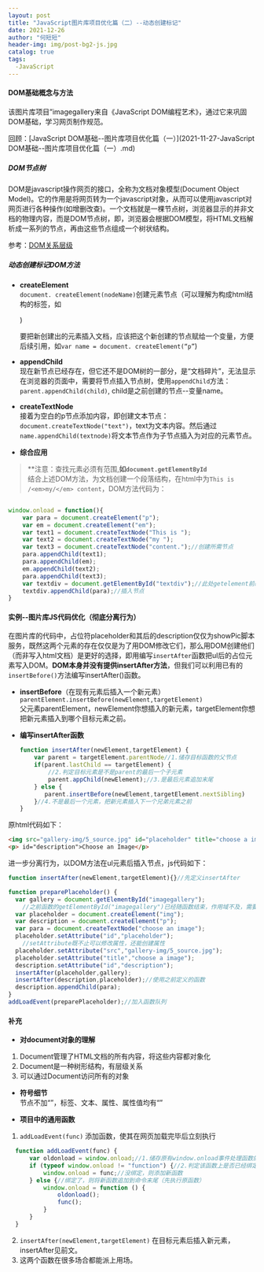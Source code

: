 ```yaml
---
layout: post
title: "JavaScript图片库项目优化篇（二）--动态创建标记"
date: 2021-12-26
author: "何短短"
header-img: img/post-bg2-js.jpg
catalog: true
tags: 
  -JavaScript
---
```


#### DOM基础概念与方法

该图片库项目”imagegallery来自《JavaScript DOM编程艺术》，通过它来巩固DOM基础，学习网页制作规范。

回顾：[JavaScript DOM基础--图片库项目优化篇（一）](2021-11-27-JavaScript DOM基础--图片库项目优化篇（一）.md)

##### DOM节点树

DOM是javascript操作网页的接口，全称为文档对象模型(Document Object Model)。它的作用是将网页转为一个javascript对象，从而可以使用javascript对网页进行各种操作(如增删改查)。一个文档就是一棵节点树，浏览器显示的并非文档的物理内容，而是DOM节点树，即，浏览器会根据DOM模型，将HTML文档解析成一系列的节点，再由这些节点组成一个树状结构。<br>

参考：[DOM关系层级](https://www.cnblogs.com/sysoft/p/12159603.html)

##### 动态创建标记DOM方法

* **createElement**<br>
  `document. createElement(nodeName)`创建元素节点（可以理解为构成html结构的标签，如<p><body>)

  要把新创建出的元素插入文档，应该把这个新创建的节点赋给一个变量，方便后续引用，如`var name = document. createElement(“p”`)      

* **appendChild**<br>
现在新节点已经存在，但它还不是DOM树的一部分，是“文档碎片”，无法显示在浏览器的页面中，需要将节点插入节点树，使用`appendChild`方法：`parent.appendChild(child)`, child是之前创建的节点--变量name。

*  **createTextNode**<br>
  接着为空白的p节点添加内容，即创建文本节点：`document.createTextNode("text")`，text为文本内容。然后通过`name.appendChild(textnode)`将文本节点作为子节点插入为对应的元素节点。

* **综合应用**<br>
> **注意：查找元素必须有范围,**如`document.getElementById`**  
结合上述DOM方法，为文档创建一个段落结构，在html中为`This is /<em>my/</em> content`，DOM方法代码为：

  ``````javascript
  
  window.onload = function(){
      var para = document.createElement("p");
      var em = document.createElement("em");
      var text1 = document.createTextNode("This is ");
      var text2 = document.createTextNode("my ");
      var text3 = document.createTextNode("content.");//创建所需节点
      para.appendChild(text1);
      para.appendChild(em);
      em.appendChild(text2);
      para.appendChild(text3);
      var textdiv = document.getElementById("textdiv");//此处getelement前必须有范围document，无范围报错
      textdiv.appendChild(para);//插入节点
  }
  ``````



#### 实例--图片库JS代码优化（彻底分离行为）

在图片库的代码中，占位符placeholder和其后的description仅仅为showPic脚本服务，既然这两个元素的存在仅仅是为了用DOM修改它们，那么用DOM创建他们（而非写入html文档）是更好的选择，即用编写`insertAfter`函数把ul后的占位元素写入DOM。**DOM本身并没有提供insertAfter方法**，但我们可以利用已有的`insertBefore()`方法编写insertAfter()函数。

* **insertBefore**（在现有元素后插入一个新元素）<br>
  `parentElement.insertBefore(newElement,targetElement)`<br>
  父元素parentElement，newElement你想插入的新元素，targetElement你想把新元素插入到哪个目标元素之前。

* **编写insertAfter函数**
  
  ``````js
  function insertAfter(newElement,targetElement) {
      var parent = targetElement.parentNode//1.储存目标函数的父节点
      if(parent.lastChild == targetElement) {
          //2.判定目标元素是不是parent的最后一个子元素
          parent.appChild(newElement);//3.是最后元素追加末尾
      } else {
         parent.insertBefore(newElement,targetElement.nextSibling)
      }//4.不是最后一个元素，把新元素插入下一个兄弟元素之前   
  }
  ``````

原html代码如下：
  
``````html
<img src="gallery-img/5_source.jpg" id="placeholder" title="choose a image"></img>
<p> id="description">Choose an Image</p>
``````

进一步分离行为，以DOM方法在ul元素后插入节点，js代码如下：

``````js
function insertAfter(newElement,targetElement){}//先定义insertAfter

function preparePlaceholder() {
  var gallery = document.getElementById("imagegallery");
    //之前函数的getElementById("imagegallery")已经随函数结束，作用域不及，需要重写
  var placeholder = document.createElement("img");
  var description = document.createElement("p");
  var para = document.createTextNode("choose an image");
  placeholder.setAttribute("id","placeholder");
    //setAttribute既不止可以修改属性，还能创建属性
  placeholder.setAttribute("src","gallery-img/5_source.jpg");
  placeholder.setAttribute("title","choose a image");
  description.setAttribute("id","description");
  insertAfter(placeholder,gallery);
  insertAfter(description,placeholder);//使用之前定义的函数
  description.appendChild(para);
}
addLoadEvent(preparePlaceholder);//加入函数队列
``````



#### 补充

* **对document对象的理解**    
1. Document管理了HTML文档的所有内容，将这些内容都对象化    
2. Document是一种树形结构，有层级关系  
3. 可以通过Document访问所有的对象  
  
* **符号细节**  
  节点不加“”，标签、文本、属性、属性值均有“” 

* **项目中的通用函数**    
1. `addLoadEvent(func)` 添加函数，使其在网页加载完毕后立刻执行

``````js
  function addLoadEvent(func) {
      var oldonload = window.onload;//1.储存原有window.onload事件处理函数的值
      if (typeof window.onload != "function") {//2.判定该函数上是否已经绑定了一些函数
          window.onload = func;//没绑定，则添加新函数
      } else {//绑定了，则将新函数追加到命令末尾（先执行原函数）
          window.onload = function () {
              oldonload();
              func();
          }
      }
  }
``````  
2. `insertAfter(newElement,targetElement)` 在目标元素后插入新元素，insertAfter见前文。  
3. 这两个函数在很多场合都能派上用场。  
  





